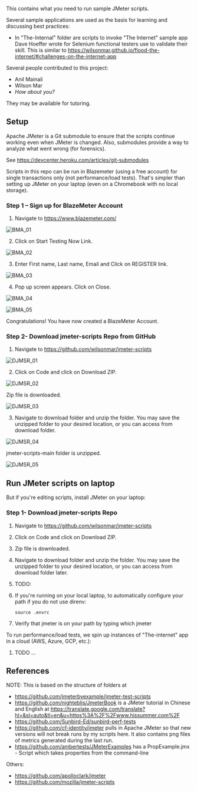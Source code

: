 This contains what you need to run sample JMeter scripts.

Several sample applications are used as the basis for learning and discussing best practices:

   * In "The-Internal" folder are scripts to invoke "The Internet" sample app Dave Hoeffer wrote for Selenium functional testers use to validate their skill. This is similar to https://wilsonmar.github.io/flood-the-internet/#challenges-on-the-internet-app

Several people contributed to this project:
   * Anil Mainali 
   * Wilson Mar
   * <em>How about you?</em>

They may be available for tutoring.

## Setup

Apache JMeter is a Git submodule to ensure that the scripts continue working even when JMeter is changed.
Also, submodules provide a way to analyze what went wrong (for forensics).

See https://devcenter.heroku.com/articles/git-submodules

Scripts in this repo can be run in Blazemeter (using a free account) for single transactions only (not performance/load tests).
That's simpler than setting up JMeter on your laptop (even on a Chromebook with no local storage).

### Step 1 – Sign up for BlazeMeter Account

1. Navigate to https://www.blazemeter.com/

![BMA_01](https://user-images.githubusercontent.com/10678180/124376016-8cb13580-dc6a-11eb-91cc-42471ddcfbb2.png)

2. Click on Start Testing Now Link.

![BMA_02](https://user-images.githubusercontent.com/10678180/124376017-8cb13580-dc6a-11eb-9b86-1f556e08b07c.png)

3. Enter First name, Last name, Email and Click on REGISTER link.

![BMA_03](https://user-images.githubusercontent.com/10678180/124376019-8cb13580-dc6a-11eb-817c-4219670a39ce.png)

4. Pop up screen appears. Click on Close.

![BMA_04](https://user-images.githubusercontent.com/10678180/124376022-8d49cc00-dc6a-11eb-9705-0245e808e007.png)

![BMA_05](https://user-images.githubusercontent.com/10678180/124376023-8d49cc00-dc6a-11eb-93d3-23948d8240a7.png)

Congratulations! You have now created a BlazeMeter Account.

### Step 2- Download jmeter-scripts Repo from GitHub

1. Navigate to https://github.com/wilsonmar/jmeter-scripts

![DJMSR_01](https://user-images.githubusercontent.com/10678180/124376825-6b524880-dc6e-11eb-8c13-4205efcdd6d5.png)

2. Click on Code and click on Download ZIP.

![DJMSR_02](https://user-images.githubusercontent.com/10678180/124376826-6beadf00-dc6e-11eb-9d1b-ff0470020591.png)

Zip file is downloaded.

![DJMSR_03](https://user-images.githubusercontent.com/10678180/124376827-6beadf00-dc6e-11eb-9c48-505a9ce27c1c.png)

3. Navigate to download folder and unzip the folder. You may save the unzipped folder to your desired location, or you can access from download folder.

![DJMSR_04](https://user-images.githubusercontent.com/10678180/124376828-6beadf00-dc6e-11eb-8ebb-660be859ce9f.png)

jmeter-scripts-main folder is unzipped.

![DJMSR_05](https://user-images.githubusercontent.com/10678180/124376829-6beadf00-dc6e-11eb-9230-d0ea2d318963.png)

## Run JMeter scripts on laptop

But if you're editing scripts, install JMeter on your laptop:

### Step 1- Download jmeter-scripts Repo
1.	Navigate to https://github.com/wilsonmar/jmeter-scripts
2.	Click on Code and click on Download ZIP.
3.	Zip file is downloaded.
4.	Navigate to download folder and unzip the folder. You may save the unzipped folder to your desired location, or you can access from download folder later.

1. TODO:
2. If you're running on your local laptop, to automatically configure your path if you do not use direnv:

   `source .envrc`

3. Verify that jmeter is on your path by typing which jmeter

To run performance/load tests, we spin up instances of "The-internet" app in a cloud (AWS, Azure, GCP, etc.):

1. TODO ...


## References

NOTE: This is based on the structure of folders at
* https://github.com/jmeterbyexample/jmeter-test-scripts
* https://github.com/nighteblis/JmeterBook is a JMeter tutorial in Chinese and English at https://translate.google.com/translate?hl=&sl=auto&tl=en&u=https%3A%2F%2Fwww.hissummer.com%2F
* https://github.com/Sunbird-Ed/sunbird-perf-tests
* https://github.com/cf-identity/jmeter pulls in Apache JMeter so that new versions will not break runs by my scripts here.
   It also contains png files of metrics generated during the last run.
* https://github.com/ambertests/JMeterExamples has a PropExample.jmx - Script which takes properties from the command-line

Others:
* https://github.com/apolloclark/jmeter
* https://github.com/mozilla/jmeter-scripts
